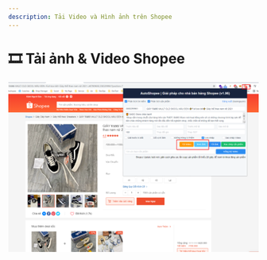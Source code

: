```yaml
---
description: Tải Video và Hình ảnh trên Shopee
---
```


# 🎞️ Tải ảnh & Video Shopee

![Tải Video hoặc Hình ảnh](<../../.gitbook/assets/image (116).png>)
